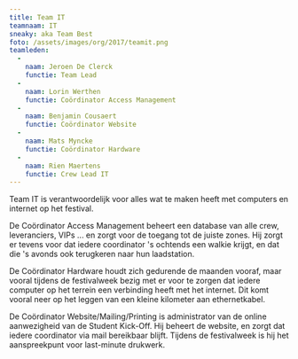 ```yaml
---
title: Team IT
teamnaam: IT
sneaky: aka Team Best
foto: /assets/images/org/2017/teamit.png
teamleden:
  -
    naam: Jeroen De Clerck
    functie: Team Lead
  -
    naam: Lorin Werthen
    functie: Coördinator Access Management
  -
    naam: Benjamin Cousaert
    functie: Coördinator Website
  -
    naam: Mats Myncke
    functie: Coördinator Hardware
  -
    naam: Rien Maertens
    functie: Crew Lead IT
---
```


Team IT is verantwoordelijk voor alles wat te maken heeft met computers en internet op het festival.

De Coördinator Access Management beheert een database van alle crew, leveranciers, VIPs ... en zorgt voor de toegang tot de juiste zones. Hij zorgt er tevens voor dat iedere coordinator 's ochtends een walkie krijgt, en dat die 's avonds ook terugkeren naar hun laadstation.

De Coördinator Hardware houdt zich gedurende de maanden vooraf, maar vooral tijdens de festivalweek bezig met er voor te zorgen dat iedere computer op het terrein een verbinding heeft met het internet. Dit komt vooral neer op het leggen van een kleine kilometer aan ethernetkabel.

De Coördinator Website/Mailing/Printing is administrator van de online aanwezigheid van de Student Kick-Off. Hij beheert de website, en zorgt dat iedere coordinator via mail bereikbaar blijft. Tijdens de festivalweek is hij het aanspreekpunt voor last-minute drukwerk.
